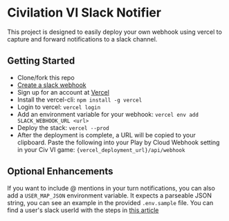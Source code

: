 # Civilation VI Slack Notifier

This project is designed to easily deploy your own webhook using vercel to capture and forward notifications to a slack channel. 

## Getting Started

* Clone/fork this repo
* [Create a slack webhook](https://api.slack.com/messaging/webhooks#create_a_webhook)
* Sign up for an account at [Vercel](https://vercel.com/signup)
* Install the vercel-cli: `npm install -g vercel`
* Login to vercel: `vercel login`
* Add an environment variable for your webhook: `vercel env add SLACK_WEBHOOK_URL <url>`
* Deploy the stack: `vercel --prod`
* After the deployment is complete, a URL will be copied to your clipboard. Paste the following into your Play by Cloud Webhook setting in your Civ VI game: `{vercel_deployment_url}/api/webhook`

## Optional Enhancements

If you want to include @ mentions in your turn notifications, you can also add a `USER_MAP_JSON` environment variable. It expects a parseable JSON string, you can see an example in the provided `.env.sample` file. You can find a user's slack userId with the steps in [this article](https://moshfeu.medium.com/how-to-find-my-member-id-in-slack-workspace-d4bba942e38c)